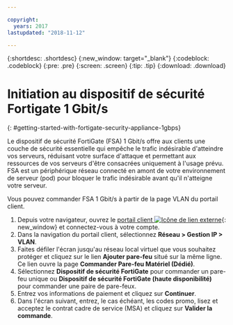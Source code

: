 ```yaml
---

copyright:
  years: 2017
lastupdated: "2018-11-12"

---
```


{:shortdesc: .shortdesc}
{:new_window: target="_blank"}
{:codeblock: .codeblock}
{:pre: .pre}
{:screen: .screen}
{:tip: .tip}
{:download: .download}

# Initiation au dispositif de sécurité Fortigate 1 Gbit/s
{: #getting-started-with-fortigate-security-appliance-1gbps}

Le dispositif de sécurité FortiGate (FSA) 1 Gbit/s offre aux clients une couche de sécurité essentielle qui empêche le trafic indésirable d'atteindre vos serveurs, réduisant votre surface d'attaque et permettant aux ressources de vos serveurs d'être consacrées uniquement à l'usage prévu.  FSA est un périphérique réseau connecté en amont de votre environnement de serveur (pod) pour bloquer le trafic indésirable avant qu'il n'atteigne votre serveur.  

Vous pouvez commander FSA 1 Gbit/s à partir de la page VLAN du portail client.

1. Depuis votre navigateur, ouvrez le [portail client ![Icône de lien externe](../../icons/launch-glyph.svg "Icône de lien externe")](https://control.softlayer.com/){: new_window} et connectez-vous à votre compte.
2. Dans la navigation du portail client, sélectionnez **Réseau > Gestion IP > VLAN**.
3. Faites défiler l'écran jusqu'au réseau local virtuel que vous souhaitez protéger et cliquez sur le lien **Ajouter pare-feu** situé sur la même ligne. Ce lien ouvre la page **Commander Pare-feu Matériel (Dédié)**.
4. Sélectionnez **Dispositif de sécurité FortiGate** pour commander un pare-feu unique ou **Dispositif de sécurité FortiGate (haute disponibilité)** pour commander une paire de pare-feux. 
5. Entrez vos informations de paiement et cliquez sur **Continuer**.
6. Dans l'écran suivant, entrez, le cas échéant, les codes promo, lisez et acceptez le contrat cadre de service (MSA) et cliquez sur **Valider la commande**.
